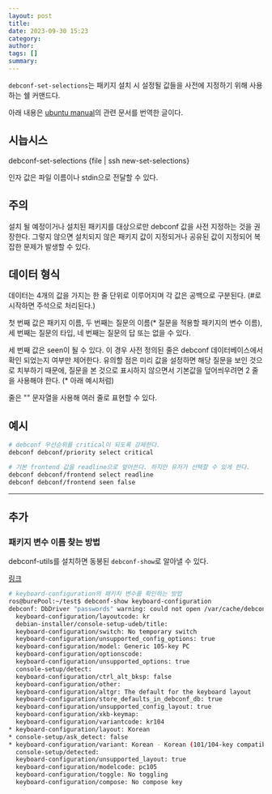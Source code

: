 ```yaml
---
layout: post
title:
date: 2023-09-30 15:23
category:
author:
tags: []
summary:
---
```


`debconf-set-selections`는 패키지 설치 시 설정될 값들을 사전에 지정하기 위해 사용하는 쉘 커맨드다.

아래 내용은 [ubuntu manual](https://manpages.ubuntu.com/manpages/trusty/en/man1/debconf-set-selections.1.html)의 관련 문서를 번역한 글이다.

## 시늡시스

debconf-set-selections {file | ssh new-set-selections}


인자 값은 파일 이름이나 stdin으로 전달할 수 있다.

## 주의

설치 될 예정이거나 설치된 패키지를 대상으로만 debconf 값을 사전 지정하는 것을 권장한다. 그렇지 않으면 설치되지 않은 패키지 값이 지정되거나 공유된 값이 지정되어 복잡한 문제가 발생할 수 있다.

## 데이터 형식

데이터는 4개의 값을 가지는 한 줄 단위로 이루어지며 각 값은 공백으로 구분된다. (#로 시작하면 주석으로 처리된다.)

첫 번째 값은 패키지 이름, 두 번째는 질문의 이름(* 질문을 적용할 패키지의 변수 이름), 세 번째는 질문의 타입, 네 번째는 질문의 답 또는 없을 수 있다.

세 번째 값은 seen이 될 수 있다. 이 경우 사전 정의된 줄은 debconf 데이터베이스에서 확인 되었는지 여부만 제어한다. 유의할 점은 미리 값을 설정하면 해당 질문을 보인 것으로 치부하기 때문에, 질문을 본 것으로 표시하지 않으면서 기본값을 덮어씌우려면 2 줄을 사용해야 한다. (* 아래 예시처럼)

줄은 "\" 문자열을 사용해 여러 줄로 표현할 수 있다.

## 예시

```bash
# debconf 우선순위를 critical이 되도록 강제한다.
debconf debconf/priority select critical

# 기본 frontend 값을 readline으로 엎어쓴다. 하지만 유저가 선택할 수 있게 한다.
debconf debconf/frontend select readline
debconf debconf/frontend seen false
```

---

## 추가

### 패키지 변수 이름 찾는 방법

debconf-utils를 설치하면 동봉된 `debconf-show`로 알아낼 수 있다.

[링크](https://unix.stackexchange.com/questions/457388/how-to-find-out-the-variable-names-for-debconf-set-selections)

```bash
# keyboard-configuration의 패키지 변수를 확인하는 방법
ros@burePool:~/test$ debconf-show keyboard-configuration
debconf: DbDriver "passwords" warning: could not open /var/cache/debconf/passwords.dat: Permission denied
  keyboard-configuration/layoutcode: kr
  debian-installer/console-setup-udeb/title:
  keyboard-configuration/switch: No temporary switch
  keyboard-configuration/unsupported_config_options: true
  keyboard-configuration/model: Generic 105-key PC
  keyboard-configuration/optionscode:
  keyboard-configuration/unsupported_options: true
  console-setup/detect:
  keyboard-configuration/ctrl_alt_bksp: false
  keyboard-configuration/other:
  keyboard-configuration/altgr: The default for the keyboard layout
  keyboard-configuration/store_defaults_in_debconf_db: true
  keyboard-configuration/unsupported_config_layout: true
  keyboard-configuration/xkb-keymap:
  keyboard-configuration/variantcode: kr104
* keyboard-configuration/layout: Korean
* console-setup/ask_detect: false
* keyboard-configuration/variant: Korean - Korean (101/104-key compatible)
  console-setup/detected:
  keyboard-configuration/unsupported_layout: true
  keyboard-configuration/modelcode: pc105
  keyboard-configuration/toggle: No toggling
  keyboard-configuration/compose: No compose key

```
